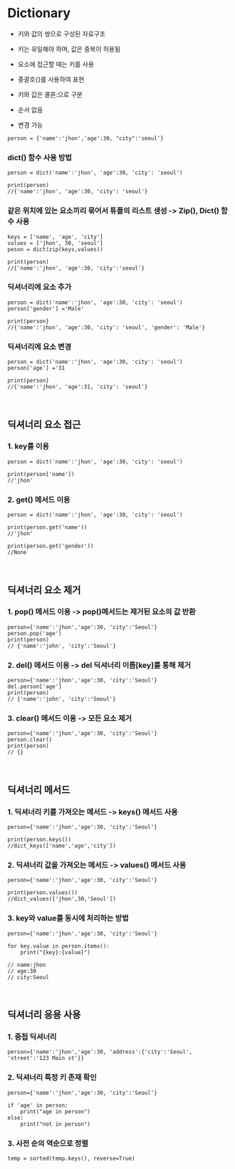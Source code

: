 # Dictionary

- 키와 값의 쌍으로 구성된 자료구조

- 키는 유일해야 하며, 값은 중복이 허용됨

- 요소에 접근할 때는 키를 사용

- 중괄호{}를 사용하여 표현

- 키와 값은 콜론:으로 구분

- 순서 없음

- 변경 가능

```
person = {'name':'jhon','age':30, "city":'seoul'}
```

### dict() 함수 사용 방법

```
person = dict('name':'jhon', 'age':30, 'city': 'seoul')

print(person)
//{'name':'jhon', 'age':30, 'city': 'seoul'}
```

### 같은 위치에 있는 요소끼리 묶어서 튜플의 리스트 생성 -> Zip(), Dict() 함수 사용

```
keys = ['name', 'age', 'city']
values = ['jhon', 30, 'seoul']
peson = dict(zip(keys,values))

print(person)
//{'name':'jhon', 'age':30, 'city':'seoul'}
```

### 딕셔너리에 요소 추가

```
person = dict('name':'jhon', 'age':30, 'city': 'seoul')
person['gender'] ='Male'

print(person}
//{'name':'jhon', 'age':30, 'city': 'seoul', 'gender': 'Male'}
```

### 딕셔너리에 요소 변경

```
person = dict('name':'jhon', 'age':30, 'city': 'seoul')
person['age'] ='31

print(person}
//{'name':'jhon', 'age':31, 'city': 'seoul'}
```

</br>

## 딕셔너리 요소 접근

### 1. key를 이용

```
person = dict('name':'jhon', 'age':30, 'city': 'seoul')

print(person['name'])
//'jhon'
```

### 2. get() 메서드 이용

```
person = dict('name':'jhon', 'age':30, 'city': 'seoul')

print(person.get('name'))
//'jhon'

print(person.get('gender'))
//None
```

</br>

## 딕셔너리 요소 제거

### 1. pop() 메서드 이용 -> pop()메서드는 제거된 요소의 값 반환

```
person={'name':'jhon','age':30, 'city':'Seoul'}
person.pop('age')
print(person)
// {'name':'john', 'city':'Seoul'}
```

### 2. del() 메서드 이용 -> del 딕셔너리 이름[key]를 통해 제거

```
person={'name':'jhon','age':30, 'city':'Seoul'}
del.person['age']
print(person)
// {'name':'john', 'city':'Seoul'}
```

### 3. clear() 메서드 이용 -> 모든 요소 제거

```
person={'name':'jhon','age':30, 'city':'Seoul'}
person.clear()
print(person)
// {}
```

</br>

## 딕셔너리 메서드

### 1. 딕셔너리 키를 가져오는 메서드 -> keys() 메서드 사용

```
person={'name':'jhon','age':30, 'city':'Seoul'}

print(person.keys())
//dict_keys(['name','age','city'])
```

### 2. 딕셔너리 값을 가져오는 메서드 -> values() 메서드 사용

```
person={'name':'jhon','age':30, 'city':'Seoul'}

print(person.values())
//dict_values(['jhon',30,'Seoul'])
```

### 3. key와 value를 동시에 처리하는 방법

```
person={'name':'jhon','age':30, 'city':'Seoul'}

for key.value in person.items():
	print("{key}:{value}")

// name:jhon
// age:30
// city:Seoul
```

</br>

## 딕셔너리 응용 사용

### 1. 중첩 딕셔너리

```
person={'name':'jhon','age':30, 'address':{'city':'Seoul', 'street':'123 Main st'}}
```

### 2. 딕셔너리 특정 키 존재 확인

```
person={'name':'jhon','age':30, 'city':'Seoul'}

if 'age' in person:
	print("age in person")
else:
	print("not in person")
```

### 3. 사전 순의 역순으로 정렬

```
temp = sorted(temp.keys(), reverse=True)
```
